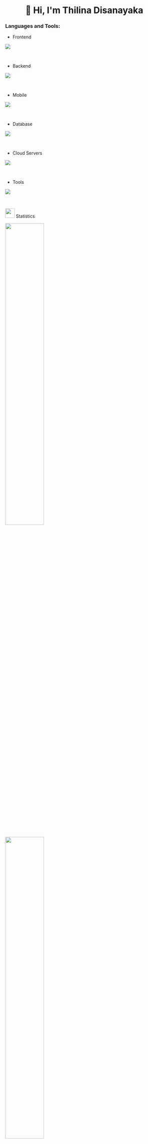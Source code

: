 <h1 align="center">👋 Hi, I'm Thilina Disanayaka</h1>

<h3 align="left">Languages and Tools:</h3>

- Frontend
<p align="left">
  <a href="https://skillicons.dev">
    <img src="https://skillicons.dev/icons?i=js,ts,react,nextjs,redux,tailwind,materialui" />
  </a>
</p>
<br>

- Backend
<p align="left">
  <a href="https://skillicons.dev">
    <img src="https://skillicons.dev/icons?i=nodejs,java,express" />
  </a>
</p>
<br>

- Mobile
<p align="left">
  <a href="https://skillicons.dev">
    <img src="https://skillicons.dev/icons?i=flutter,react" />
  </a>
</p>
<br>

- Database
<p align="left">
  <a href="https://skillicons.dev">
    <img src="https://skillicons.dev/icons?i=mongodb,mysql" />
  </a>
</p>

<br>

- Cloud Servers
<p align="left">
  <a href="https://skillicons.dev">
    <img src="https://skillicons.dev/icons?i=aws,firebase" />
  </a>
</p>
<br>

- Tools
<p align="left">
  <a href="https://skillicons.dev">
    <img src="https://skillicons.dev/icons?i=git,github,docker,figma,vscode,postman,linux,jenkins" />
  </a>
</p>
<br>

<img src="https://media4.giphy.com/media/MIGbtLZoVjbl0bYbAd/giphy.gif?cid=ecf05e472t2h0i8d7dcjaoau9iqtchhr899hxmpxzzgc7lyw&rid=giphy.gif" width="30"> Statistics
<br/>
<p align="left">
  <a href="https://www.torrinleonard.com/">
    <img width="49.5%" src="https://github-readme-stats.vercel.app/api?username=dltmthilina&show_icons=true&include_all_commits=true&theme=radical&hide_border=true">   
  </a>
</p>
<p align="left">
  <a href="https://www.torrinleonard.com/">
    <img width="49.5%" src="https://github-readme-streak-stats.herokuapp.com/?user=dltmthilina&theme=radical&hide_border=true">		  
  </a>
</p>
<br>
<p align="left">
  <a href="http://torrinleonard.com/">
    <img width="49.5%" src="https://github-readme-stats.vercel.app/api/top-langs/?username=dltmthilina&theme=radical&bg_color=282828&hide_border=true&include_all_commits=true&count_private=true&layout=compact">
  </a>
</p>



<!--
**dltmthilina/dltmthilina** is a ✨ _special_ ✨ repository because its `README.md` (this file) appears on your GitHub profile.

Here are some ideas to get you started:

- 🔭 I’m currently working on ...
- 🌱 I’m currently learning ...
- 👯 I’m looking to collaborate on ...
- 🤔 I’m looking for help with ...
- 💬 Ask me about ...
- 📫 How to reach me: ...
- 😄 Pronouns: ...
- ⚡ Fun fact: ...
-->
